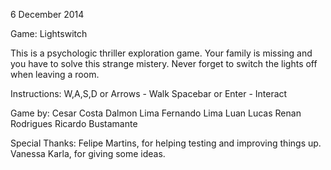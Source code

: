 6 December 2014

Game: Lightswitch

This is a psychologic thriller exploration game. Your family is missing and you have to solve this strange mistery. Never forget to switch the lights off when leaving a room.

Instructions:
W,A,S,D or Arrows - Walk
Spacebar or Enter - Interact

Game by:
Cesar Costa
Dalmon Lima
Fernando Lima
Luan Lucas
Renan Rodrigues
Ricardo Bustamante

Special Thanks:
Felipe Martins, for helping testing and improving things up.
Vanessa Karla, for giving some ideas.
